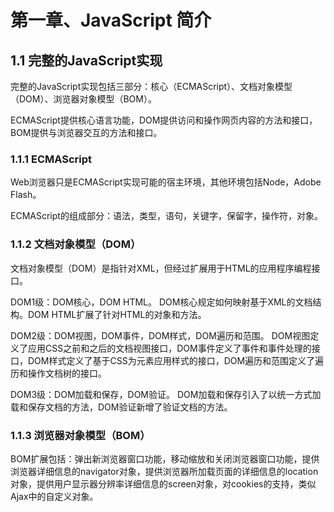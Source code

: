 # 第一章、JavaScript 简介
## 1.1 完整的JavaScript实现
完整的JavaScript实现包括三部分：核心（ECMAScript）、文档对象模型（DOM）、浏览器对象模型（BOM）。

ECMAScript提供核心语言功能，DOM提供访问和操作网页内容的方法和接口，BOM提供与浏览器交互的方法和接口。

### 1.1.1 ECMAScript
Web浏览器只是ECMAScript实现可能的宿主环境，其他环境包括Node，Adobe Flash。

ECMAScript的组成部分：语法，类型，语句，关键字，保留字，操作符，对象。

### 1.1.2 文档对象模型（DOM）
文档对象模型（DOM）是指针对XML，但经过扩展用于HTML的应用程序编程接口。

DOM1级：DOM核心，DOM HTML。
DOM核心规定如何映射基于XML的文档结构。DOM HTML扩展了针对HTML的对象和方法。

DOM2级：DOM视图，DOM事件，DOM样式，DOM遍历和范围。
DOM视图定义了应用CSS之前和之后的文档视图接口，DOM事件定义了事件和事件处理的接口，DOM样式定义了基于CSS为元素应用样式的接口，DOM遍历和范围定义了遍历和操作文档树的接口。

DOM3级：DOM加载和保存，DOM验证。
DOM加载和保存引入了以统一方式加载和保存文档的方法，DOM验证新增了验证文档的方法。

### 1.1.3 浏览器对象模型（BOM）
BOM扩展包括：弹出新浏览器窗口功能，移动缩放和关闭浏览器窗口功能，提供浏览器详细信息的navigator对象，提供浏览器所加载页面的详细信息的location对象，提供用户显示器分辨率详细信息的screen对象，对cookies的支持，类似Ajax中的自定义对象。
